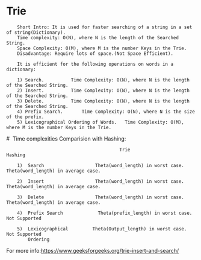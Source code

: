 # Trie	

        Short Intro: It is used for faster searching of a string in a set of string(Dictionary).		
        Time complexity: O(N), where N is the length of the Searched String.	
        Space Complexity: O(M), where M is the number Keys in the Trie.	
        Disadvantage: Require lots of space.(Not Space Efficient).

        It is efficient for the following operations on words in a dictionary:

        1) Search. 			Time Complexity: O(N), where N is the length of the Searched String.
        2) Insert. 			Time Complexity: O(N), where N is the length of the Searched String.
        3) Delete. 			Time Complexity: O(N), where N is the length of the Searched String.
        4) Prefix Search.		Time Complexity: O(N), where N is the size of the prefix.
        5) Lexicographical Ordering of Words.	Time Complexity: O(M), where M is the number Keys in the Trie.

#  Time complexities Comparision with Hashing:

                                              Trie			  				                              Hashing
                                              
        1)	Search			         Theta(word_length) in worst case.		            Theta(word_length) in average case.
        
        2)	Insert			         Theta(word_length) in worst case.		            Theta(word_length) in average case.
        
        3)	Delete			         Theta(word_length) in worst case.		            Theta(word_length) in average case.
        
        4)	Prefix Search		      Theta(prefix_length) in worst case.		          Not Supported
        
        5)	Lexicographical		    Theta(Output_length) in worst case.		          Not Supported	
            Ordering
  
  For more info:https://www.geeksforgeeks.org/trie-insert-and-search/
